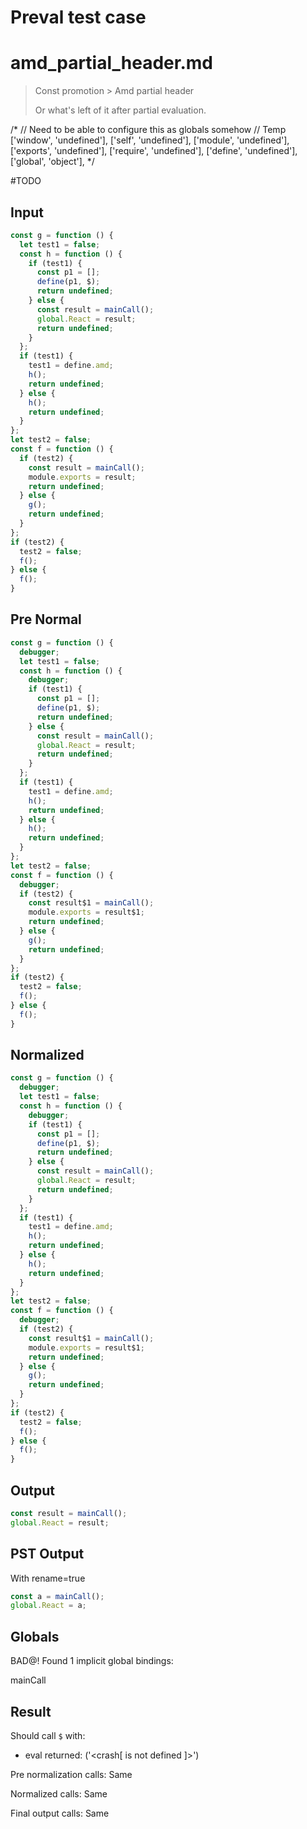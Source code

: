 # Preval test case

# amd_partial_header.md

> Const promotion > Amd partial header
>
> Or what's left of it after partial evaluation.

/*
  // Need to be able to configure this as globals somehow
  // Temp
  ['window', 'undefined'],
  ['self', 'undefined'],
  ['module', 'undefined'],
  ['exports', 'undefined'],
  ['require', 'undefined'],
  ['define', 'undefined'],
  ['global', 'object'],
*/

#TODO

## Input

`````js filename=intro
const g = function () {
  let test1 = false;
  const h = function () {
    if (test1) {
      const p1 = [];
      define(p1, $);
      return undefined;
    } else {
      const result = mainCall();
      global.React = result;
      return undefined;
    }
  };
  if (test1) {
    test1 = define.amd;
    h();
    return undefined;
  } else {
    h();
    return undefined;
  }
};
let test2 = false;
const f = function () {
  if (test2) {
    const result = mainCall();
    module.exports = result;
    return undefined;
  } else {
    g();
    return undefined;
  }
};
if (test2) {
  test2 = false;
  f();
} else {
  f();
}
`````

## Pre Normal

`````js filename=intro
const g = function () {
  debugger;
  let test1 = false;
  const h = function () {
    debugger;
    if (test1) {
      const p1 = [];
      define(p1, $);
      return undefined;
    } else {
      const result = mainCall();
      global.React = result;
      return undefined;
    }
  };
  if (test1) {
    test1 = define.amd;
    h();
    return undefined;
  } else {
    h();
    return undefined;
  }
};
let test2 = false;
const f = function () {
  debugger;
  if (test2) {
    const result$1 = mainCall();
    module.exports = result$1;
    return undefined;
  } else {
    g();
    return undefined;
  }
};
if (test2) {
  test2 = false;
  f();
} else {
  f();
}
`````

## Normalized

`````js filename=intro
const g = function () {
  debugger;
  let test1 = false;
  const h = function () {
    debugger;
    if (test1) {
      const p1 = [];
      define(p1, $);
      return undefined;
    } else {
      const result = mainCall();
      global.React = result;
      return undefined;
    }
  };
  if (test1) {
    test1 = define.amd;
    h();
    return undefined;
  } else {
    h();
    return undefined;
  }
};
let test2 = false;
const f = function () {
  debugger;
  if (test2) {
    const result$1 = mainCall();
    module.exports = result$1;
    return undefined;
  } else {
    g();
    return undefined;
  }
};
if (test2) {
  test2 = false;
  f();
} else {
  f();
}
`````

## Output

`````js filename=intro
const result = mainCall();
global.React = result;
`````

## PST Output

With rename=true

`````js filename=intro
const a = mainCall();
global.React = a;
`````

## Globals

BAD@! Found 1 implicit global bindings:

mainCall

## Result

Should call `$` with:
 - eval returned: ('<crash[ <ref> is not defined ]>')

Pre normalization calls: Same

Normalized calls: Same

Final output calls: Same
